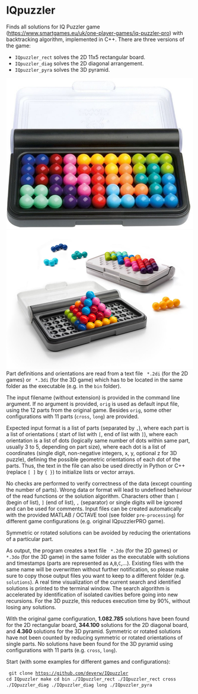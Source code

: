 # IQpuzzler
Finds all solutions for IQ Puzzler game (https://www.smartgames.eu/uk/one-player-games/iq-puzzler-pro) with backtracking algorithm, implemented in C++. There are three versions of the game:
<ul>
  <li><code>IQpuzzler_rect</code> solves the 2D 11x5 rectangular board.</li>
  <li><code>IQpuzzler_diag</code> solves the 2D diagonal arrangement.</li>
  <li><code>IQpuzzler_pyra</code> solves the 3D pyramid.</li>
</ul>
<img src="img/rect.jpg" alt="rectangular board">
<img src="img/diag_pyra.jpg" alt="diagonal board and pyramid">
Part definitions and orientations are read from a text file <code> *.2di</code> (for the 2D games) or <code> *.3di</code> (for the 3D game) which has to be located in the same folder as the executable (e.g. in the <code>bin</code> folder).

The input filename (without extension) is provided in the command line argument. If no argument is provided, <code>orig</code> is used as default input file, using the 12 parts from the original game. Besides <code>orig</code>, some other configurations with 11 parts (<code>cross</code>, <code>long</code>) are provided. 

Expected input format is a list of parts (separated by <code>,</code>), where each part is a list of orientations ( start of list with <code>[</code>, end of list with <code>]</code>), where each orientation is a list of dots (logically same number of dots within same part, usually 3 to 5, depending on part size), where each dot is a list of coordinates (single digit, non-negative integers, x, y, optional z for 3D puzzle), defining the possible geometric orientations of each dot of the parts.
Thus, the text in the file can also be used directly in Python or C++ (replace <code>[ ]</code> by <code>{ }</code>) to initialize lists or vector arrays.

No checks are performed to verify correctness of the data (except counting the number of parts).
Wrong data or format will lead to undefined behaviour of the read functions or the solution algorithm.
Characters other than <code>[</code> (begin of list), <code>]</code> (end of list), <code>,</code> (separator) or single digits will be ignored and can be used for comments.
Input files can be created automatically with the provided MATLAB / OCTAVE tool (see folder <code>pre-processing</code>) for different game configurations (e.g. original IQpuzzlerPRO game).

Symmetric or rotated solutions can be avoided by reducing the orientations of a particular part.

As output, the program creates a text file <code> *.2do</code> (for the 2D games) or <code> *.3do</code> (for the 3D game) in the same folder as the executable with solutions and timestamps (parts are represented as <code>A</code>,<code>B</code>,<code>C</code>,...). Existing files with the same name will be overwritten without further notification, so please make sure to copy those output files you want to keep to a different folder (e.g. <code>solutions</code>).
A real time visualization of the current search and identified solutions is printed to the terminal window.
The search algorithm is accelerated by identification of isolated cavities before going into new recursions. For the 3D puzzle, this reduces execution time by 90%, without losing any solutions.

With the original game configuration, <b>1.082.785</b> solutions have been found for the 2D rectangular board, <b>344.100</b> solutions for the 2D diagonal board, and <b>4.360</b> solutions for the 3D pyramid. Symmetric or rotated solutions have not been counted by reducing symmetric or rotated orientations of single parts.
No solutions have been found for the 3D pyramid using configurations with 11 parts (e.g. <code>cross</code>, <code>long</code>).

Start (with some examples for different games and configurations):<pre><code>
  git clone https://github.com/deverw/IQpuzzler
  cd IQpuzzler
  make
  cd bin
  ./IQpuzzler_rect
  ./IQpuzzler_rect cross
  ./IQpuzzler_diag
  ./IQpuzzler_diag long
  ./IQpuzzler_pyra</code></pre>
